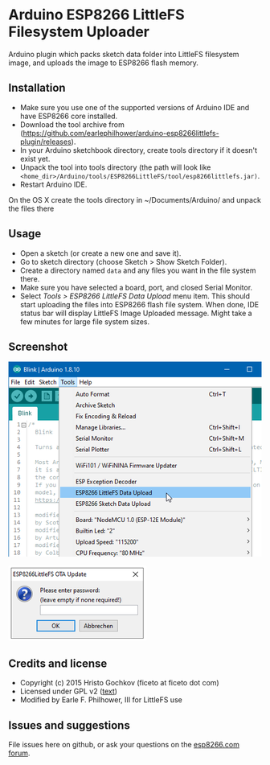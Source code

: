 # Arduino ESP8266 LittleFS Filesystem Uploader

Arduino plugin which packs sketch data folder into LittleFS filesystem image,
and uploads the image to ESP8266 flash memory.
<br>

## Installation
- Make sure you use one of the supported versions of Arduino IDE and have ESP8266 core installed.
- Download the tool archive from (https://github.com/earlephilhower/arduino-esp8266littlefs-plugin/releases).
- In your Arduino sketchbook directory, create tools directory if it doesn't exist yet.
- Unpack the tool into tools directory (the path will look like `<home_dir>/Arduino/tools/ESP8266LittleFS/tool/esp8266littlefs.jar)`.
- Restart Arduino IDE. 

On the OS X create the tools directory in ~/Documents/Arduino/ and unpack the files there

## Usage
- Open a sketch (or create a new one and save it).
- Go to sketch directory (choose Sketch > Show Sketch Folder).
- Create a directory named `data` and any files you want in the file system there.
- Make sure you have selected a board, port, and closed Serial Monitor.
- Select *Tools > ESP8266 LittleFS Data Upload* menu item. This should start uploading the files into ESP8266 flash file system.
  When done, IDE status bar will display LittleFS Image Uploaded message. Might take a few minutes for large file system sizes.

## Screenshot

![Screenshot](screenshot.png)

![DialogBox](PasswordDialogBox.png)

## Credits and license

- Copyright (c) 2015 Hristo Gochkov (ficeto at ficeto dot com)
- Licensed under GPL v2 ([text](LICENSE))
- Modified by Earle F. Philhower, III for LittleFS use

## Issues and suggestions

File issues here on github, or ask your questions on the [esp8266.com forum](http://esp8266.com/arduino).
